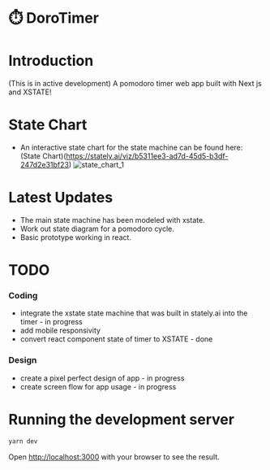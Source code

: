 # ⏱️ DoroTimer
#  Introduction
(This is in active development) A pomodoro timer web app built with Next js and XSTATE!

# State Chart
- An interactive state chart for the state machine can be found here: (State Chart)(https://stately.ai/viz/b5311ee3-ad7d-45d5-b3df-247d2e31bf23)
![state_chart_1](https://user-images.githubusercontent.com/33190221/235471827-028b006c-bc4a-4020-b4d6-b0a803e9b405.png)

# Latest Updates
- The main state machine has been modeled with xstate.
- Work out state diagram for a pomodoro cycle.
- Basic prototype working in react.

# TODO
### Coding
- integrate the xstate state machine that was built in stately.ai into the timer - in progress
- add mobile responsivity
- convert react component state of timer to XSTATE - done

### Design
- create a pixel perfect design of app - in progress
- create screen flow for app usage - in progress

# Running the development server

```bash
yarn dev
```

Open [http://localhost:3000](http://localhost:3000) with your browser to see the result.
